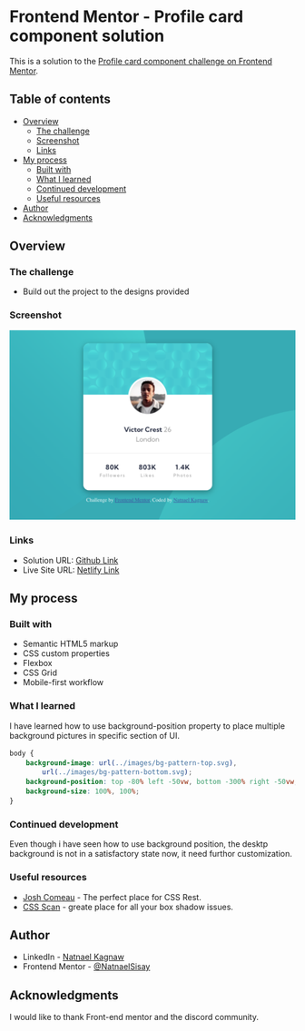 # Frontend Mentor - Profile card component solution

This is a solution to the [Profile card component challenge on Frontend Mentor](https://www.frontendmentor.io/challenges/profile-card-component-cfArpWshJ).

## Table of contents

- [Overview](#overview)
  - [The challenge](#the-challenge)
  - [Screenshot](#screenshot)
  - [Links](#links)
- [My process](#my-process)
  - [Built with](#built-with)
  - [What I learned](#what-i-learned)
  - [Continued development](#continued-development)
  - [Useful resources](#useful-resources)
- [Author](#author)
- [Acknowledgments](#acknowledgments)

## Overview

### The challenge

- Build out the project to the designs provided

### Screenshot

![Desktop](./screenshot/desktop.png)

### Links

- Solution URL: [Github Link](https://your-solution-url.com)
- Live Site URL: [Netlify Link](https://your-live-site-url.com)

## My process

### Built with

- Semantic HTML5 markup
- CSS custom properties
- Flexbox
- CSS Grid
- Mobile-first workflow

### What I learned

I have learned how to use background-position property to place multiple background pictures in specific section of UI.

```css
body {
	background-image: url(../images/bg-pattern-top.svg),
		url(../images/bg-pattern-bottom.svg);
	background-position: top -80% left -50vw, bottom -300% right -50vw;
	background-size: 100%, 100%;
}
```

### Continued development

Even though i have seen how to use background position, the desktp background is not in
a satisfactory state now, it need furthor customization.

### Useful resources

- [Josh Comeau](https://www.joshwcomeau.com/css/custom-css-reset/) - The perfect place for CSS Rest.
- [CSS Scan](https://getcssscan.com/css-box-shadow-examples) - greate place for all your box shadow issues.

## Author

- LinkedIn - [Natnael Kagnaw](https://www.linkedin.com/in/natnael-kagnaw/)
- Frontend Mentor - [@NatnaelSisay](https://www.frontendmentor.io/profile/NatnaelSisay)

## Acknowledgments

I would like to thank Front-end mentor and the discord community.
